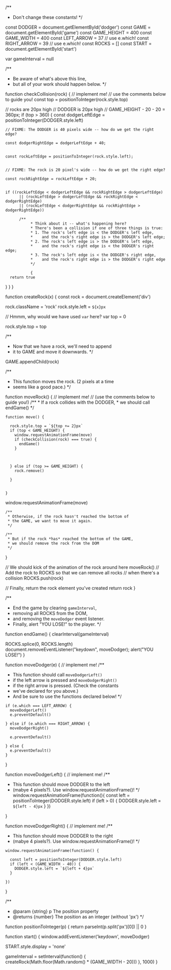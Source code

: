 /**
 * Don't change these constants!
 */

const DODGER = document.getElementById('dodger')
const GAME = document.getElementById('game')
const GAME_HEIGHT = 400
const GAME_WIDTH = 400
const LEFT_ARROW = 37 // use e.which!
const RIGHT_ARROW = 39 // use e.which!
const ROCKS = []
const START = document.getElementById('start')

var gameInterval = null

/**
 * Be aware of what's above this line,
 * but all of your work should happen below.
 */

function checkCollision(rock) {
  // implement me!
  // use the comments below to guide you!
  const top = positionToInteger(rock.style.top)

  // rocks are 20px high
  // DODGER is 20px high
  // GAME_HEIGHT - 20 - 20 = 360px;
  if (top > 360) {
    const dodgerLeftEdge = positionToInteger(DODGER.style.left)

    // FIXME: The DODGER is 40 pixels wide -- how do we get the right edge?
    
    const dodgerRightEdge = dodgerLeftEdge + 40;


    const rockLeftEdge = positionToInteger(rock.style.left);


    // FIXME: The rock is 20 pixel's wide -- how do we get the right edge?
    
    const rockRightEdge = rockLeftEdge + 20;


    if ((rockLeftEdge < dodgerLeftEdge && rockRightEdge > dodgerLeftEdge)
          || (rockLeftEdge > dodgerLeftEdge && rockRightEdge < dodgerRightEdge) 
          || (rockLeftEdge < dodgerRightEdge && rockRightEdge > dodgerRightEdge))  
          
          /**
               * Think about it -- what's happening here?
               * There's been a collision if one of three things is true:
               * 1. The rock's left edge is < the DODGER's left edge,
               *    and the rock's right edge is > the DODGER's left edge;
               * 2. The rock's left edge is > the DODGER's left edge,
               *    and the rock's right edge is < the DODGER's right edge;
               * 3. The rock's left edge is < the DODGER's right edge,
               *    and the rock's right edge is > the DODGER's right edge
               */ 
               
               {
      return true
    
  } 
 }
}

function createRock(x) {
  const rock = document.createElement('div')

  rock.className = 'rock'
  rock.style.left = `${x}px`

  // Hmmm, why would we have used `var` here?
  var top = 0

  rock.style.top = top

  /**
   * Now that we have a rock, we'll need to append
   * it to GAME and move it downwards.
   */

  GAME.appendChild(rock)


  /**
   * This function moves the rock. (2 pixels at a time
   * seems like a good pace.)
   */

  function moveRock() {
    // implement me!
    // (use the comments below to guide you!)
    /**
     * If a rock collides with the DODGER,
     * we should call endGame()
     */
    
    

    function move() {
      
      rock.style.top = `${top += 2}px`
      if (top < GAME_HEIGHT) {
        window.requestAnimationFrame(move)
        if (checkCollision(rock) === true) {
          endGame()
        } 
          
        
        
      } else if (top >= GAME_HEIGHT) {
        rock.remove()
        
      } 
    
    
    } 
  
   window.requestAnimationFrame(move)

    
    /**
     * Otherwise, if the rock hasn't reached the bottom of
     * the GAME, we want to move it again.
     */

    /**
     * But if the rock *has* reached the bottom of the GAME,
     * we should remove the rock from the DOM
     */
  }


  // We should kick of the animation of the rock around here
  moveRock()
  // Add the rock to ROCKS so that we can remove all rocks
  // when there's a collision
  ROCKS.push(rock)
  

  // Finally, return the rock element you've created
  return rock
}

/**
 * End the game by clearing `gameInterval`,
 * removing all ROCKS from the DOM,
 * and removing the `moveDodger` event listener.
 * Finally, alert "YOU LOSE!" to the player.
 */

function endGame() {
  clearInterval(gameInterval)
  
  ROCKS.splice(0, ROCKS.length)
  document.removeEventListener("keydown", moveDodger);
  alert("YOU LOSE!")
}

function moveDodger(e) {
  // implement me!
  /**
   * This function should call `moveDodgerLeft()`
   * if the left arrow is pressed and `moveDodgerRight()`
   * if the right arrow is pressed. (Check the constants
   * we've declared for you above.)
   * And be sure to use the functions declared below!
   */

  
    if (e.which === LEFT_ARROW) {
      moveDodgerLeft()
      e.preventDefault()
      
    } else if (e.which === RIGHT_ARROW) {
      moveDodgerRight()
      
      e.preventDefault()
    
    } else {
      e.preventDefault()
    }
  

}

function moveDodgerLeft() {
  // implement me!
  /**
   * This function should move DODGER to the left
   * (mabye 4 pixels?). Use window.requestAnimationFrame()!
   */
      window.requestAnimationFrame(function(){
      const left = positionToInteger(DODGER.style.left) 
      if (left > 0) {
        DODGER.style.left = `${left - 4}px`
      }
    })
      
      
   
  
    
  }

function moveDodgerRight() {
  // implement me!
  /**
   * This function should move DODGER to the right
   * (mabye 4 pixels?). Use window.requestAnimationFrame()!
   */

    window.requestAnimationFrame(function() {
    
      const left = positionToInteger(DODGER.style.left)
      if (left < (GAME_WIDTH - 40)) {
        DODGER.style.left = `${left + 4}px`
      }
      
    })
  
  
}


/**
 * @param {string} p The position property
 * @returns {number} The position as an integer (without 'px')
 */

function positionToInteger(p) {
  return parseInt(p.split('px')[0]) || 0
}

function start() {
  window.addEventListener('keydown', moveDodger)

  START.style.display = 'none'

  gameInterval = setInterval(function() {
    createRock(Math.floor(Math.random() *  (GAME_WIDTH - 20)))
  }, 1000)
}
